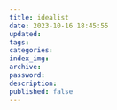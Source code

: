 ```yaml
---
title: idealist
date: 2023-10-16 18:45:55
updated:
tags:
categories:
index_img:
archive:
password:
description:
published: false
---
```

